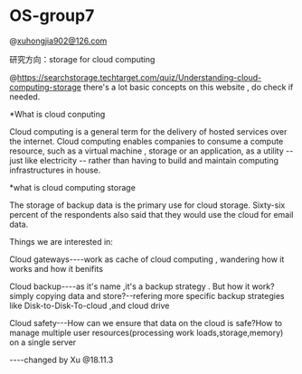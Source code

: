 # OS-group7

@xuhongjia902@126.com

研究方向：storage for cloud computing

@https://searchstorage.techtarget.com/quiz/Understanding-cloud-computing-storage
there's a lot basic concepts on this website , do check if needed.

*What is cloud conputing

  Cloud computing is a general term for the delivery of hosted services over the internet.
  Cloud computing enables companies to consume a compute resource, such as a virtual machine , storage or an application, as a utility -- just like electricity -- rather than having to build and maintain computing infrastructures in house.

*what is cloud computing storage

  The storage of backup data is the primary use for cloud storage. Sixty-six percent of the respondents also said that they would use the cloud for email data.

$$$$Things we are interested in:$$$$

  Cloud gateways----work as cache of cloud computing , wandering how it works and how it benifits

  Cloud backup----as it's name ,it's a backup strategy . But how it work? simply copying data and store?--refering more specific backup strategies like Disk-to-Disk-To-cloud ,and cloud drive

  Cloud safety---How can we ensure that data on the cloud is safe?How to manage multiple user resources(processing work loads,storage,memory) on a single server
  
----changed by Xu @18.11.3

